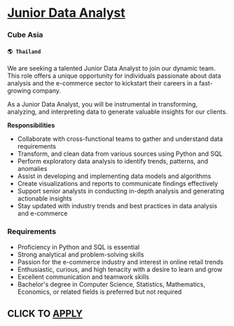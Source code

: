 # [Junior Data Analyst](https://www.remotewlb.com/apply/junior-data-analyst-73291)  
### Cube Asia  
#### `🌎 Thailand`  

We are seeking a talented Junior Data Analyst to join our dynamic team. This role offers a unique opportunity for individuals passionate about data analysis and the e-commerce sector to kickstart their careers in a fast-growing company.  
  
As a Junior Data Analyst, you will be instrumental in transforming, analyzing, and interpreting data to generate valuable insights for our clients.  
  
 **Responsibilities**

  * Collaborate with cross-functional teams to gather and understand data requirements
  * Transform, and clean data from various sources using Python and SQL
  * Perform exploratory data analysis to identify trends, patterns, and anomalies
  * Assist in developing and implementing data models and algorithms
  * Create visualizations and reports to communicate findings effectively
  * Support senior analysts in conducting in-depth analysis and generating actionable insights
  * Stay updated with industry trends and best practices in data analysis and e-commerce

### Requirements

  * Proficiency in Python and SQL is essential
  * Strong analytical and problem-solving skills
  * Passion for the e-commerce industry and interest in online retail trends
  * Enthusiastic, curious, and high tenacity with a desire to learn and grow
  * Excellent communication and teamwork skills
  * Bachelor's degree in Computer Science, Statistics, Mathematics, Economics, or related fields is preferred but not required

  
## CLICK TO [APPLY](https://www.remotewlb.com/apply/junior-data-analyst-73291)

